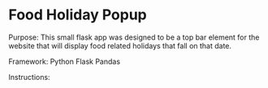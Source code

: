# Food Holiday Popup


Purpose:
This small flask app was designed to be a top bar element for the website that will display food related holidays that fall on that date. 


Framework:
Python
Flask
Pandas


Instructions:
